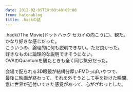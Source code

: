 ```yaml
---
date: 2012-02-05T18:08:40+09:00
from: hatenablog
title: .hackの話
---
```


<p>.hack//The Movie(ドットハック セカイの向こうに)、観た。<br>
かなり好きな感じだった。<br>
こういうの、論理的に何も説明できない。ただ良かった。<br>
好きなものに論理的な説明できそうにない。<br>
OVAのQuantumを観たときも全く同じ気分だった。</p><p>会場で配られる3D眼鏡が結構分厚いFMDっぽいやつで、<br>
最後に映画が終わって、それを外そうとして手を掛けた瞬間、<br>
急に世界が近付いてきた感覚があって、心がざわっとした。</p>

